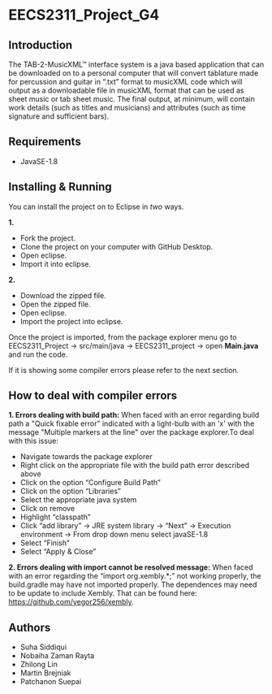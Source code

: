 # EECS2311_Project_G4
## Introduction
The TAB-2-MusicXML™ interface system is a java based application that can be downloaded on to a personal computer that will convert tablature made for percussion and guitar in “.txt” format to musicXML code which will output as a downloadable file in musicXML format that can be used as sheet music or tab sheet music. The final output, at minimum, will contain work details (such as titles and musicians) and attributes (such as time signature and sufficient bars).

## Requirements
- JavaSE-1.8 

## Installing & Running 
You can install the project on to Eclipse in *two* ways. 

**1.** 
- Fork the project. 
- Clone the project on your computer with GitHub Desktop.
- Open eclipse. 
- Import it into eclipse. 

**2.** 
- Download the zipped file.
- Open the zipped file. 
- Open eclipse. 
- Import the project into eclipse.

Once the project is imported, from the package explorer menu go to EECS2311_Project  → src/main/java → EECS2311_project → open **Main.java** and run the code. 

If it is showing some compiler errors please refer to the next section. 

## How to deal with compiler errors
**1. Errors dealing with build path:** 
When faced with an error regarding build path a "Quick fixable error" indicated with a light-bulb with an 'x' with the message "Multiple markers at the line" over the package explorer.To deal with this issue: 
- Navigate towards the package explorer
- Right click on the appropriate file with the build path error described above 
- Click on the option “Configure Build Path”
- Click on the option “Libraries”
- Select the appropriate java system
- Click on remove 
- Highlight “classpath”
- Click “add library” →  JRE system library → “Next” → Execution environment → From drop down menu select javaSE-1.8
- Select “Finish”
- Select “Apply & Close”

**2. Errors dealing with import cannot be resolved message:**
When faced with an error regarding the “import org.xembly.*;” not working properly, the build.gradle may have not imported properly. The dependences may need to be update to include Xembly. That can be found here: https://github.com/yegor256/xembly.

## Authors 
- Suha Siddiqui
- Nobaiha Zaman Rayta
- Zhilong Lin
- Martin Brejniak
- Patchanon Suepai

